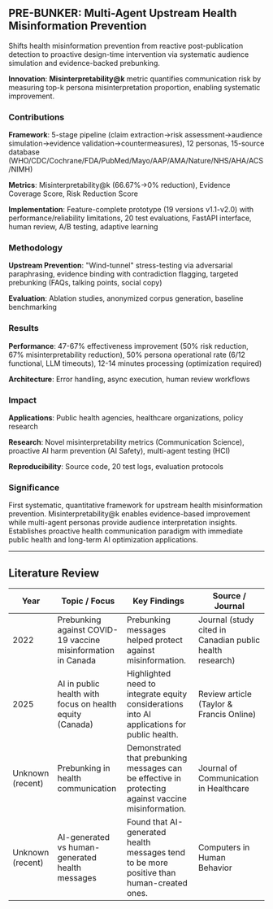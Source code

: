 ## PRE-BUNKER: Multi-Agent Upstream Health Misinformation Prevention

Shifts health misinformation prevention from reactive post-publication detection to proactive design-time intervention via systematic audience simulation and evidence-backed prebunking.

**Innovation**: **Misinterpretability@k** metric quantifies communication risk by measuring top-k persona misinterpretation proportion, enabling systematic improvement.

### Contributions

**Framework**: 5-stage pipeline (claim extraction→risk assessment→audience simulation→evidence validation→countermeasures), 12 personas, 15-source database (WHO/CDC/Cochrane/FDA/PubMed/Mayo/AAP/AMA/Nature/NHS/AHA/ACS/NIMH)

**Metrics**: Misinterpretability@k (66.67%→0% reduction), Evidence Coverage Score, Risk Reduction Score

**Implementation**: Feature-complete prototype (19 versions v1.1-v2.0) with performance/reliability limitations, 20 test evaluations, FastAPI interface, human review, A/B testing, adaptive learning

### Methodology

**Upstream Prevention**: "Wind-tunnel" stress-testing via adversarial paraphrasing, evidence binding with contradiction flagging, targeted prebunking (FAQs, talking points, social copy)

**Evaluation**: Ablation studies, anonymized corpus generation, baseline benchmarking

### Results

**Performance**: 47-67% effectiveness improvement (50% risk reduction, 67% misinterpretability reduction), 50% persona operational rate (6/12 functional, LLM timeouts), 12-14 minutes processing (optimization required)

**Architecture**: Error handling, async execution, human review workflows

### Impact

**Applications**: Public health agencies, healthcare organizations, policy research

**Research**: Novel misinterpretability metrics (Communication Science), proactive AI harm prevention (AI Safety), multi-agent testing (HCI)

**Reproducibility**: Source code, 20 test logs, evaluation protocols

### Significance

First systematic, quantitative framework for upstream health misinformation prevention. Misinterpretability@k enables evidence-based improvement while multi-agent personas provide audience interpretation insights. Establishes proactive health communication paradigm with immediate public health and long-term AI optimization applications.

---

## Literature Review

| **Year**         | **Topic / Focus**                                            | **Key Findings**                                                                                     | **Source / Journal**                                     |
| ---------------- | ------------------------------------------------------------ | ---------------------------------------------------------------------------------------------------- | -------------------------------------------------------- |
| 2022             | Prebunking against COVID-19 vaccine misinformation in Canada | Prebunking messages helped protect against misinformation.                                           | Journal (study cited in Canadian public health research) |
| 2025             | AI in public health with focus on health equity (Canada)     | Highlighted need to integrate equity considerations into AI applications for public health.          | Review article (Taylor & Francis Online)                 |
| Unknown (recent) | Prebunking in health communication                           | Demonstrated that prebunking messages can be effective in protecting against vaccine misinformation. | Journal of Communication in Healthcare                   |
| Unknown (recent) | AI-generated vs human-generated health messages              | Found that AI-generated health messages tend to be more positive than human-created ones.            | Computers in Human Behavior                              |

